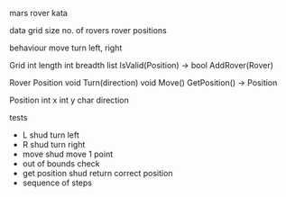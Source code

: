 mars rover kata


data
    grid size
    no. of rovers
    rover positions

behaviour
    move
    turn left, right


Grid
    int length
    int breadth
    list<Rover>
    IsValid(Position) -> bool
    AddRover(Rover)

Rover
    Position
    void Turn(direction)
    void Move()
    GetPosition() -> Position

Position
    int x
    int y
    char direction




tests
 - L shud turn left
 - R shud turn right
 - move shud move 1 point
 - out of bounds check
 - get position shud return correct position
 - sequence of steps